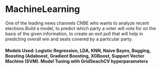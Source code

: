 # MachineLearning

One of the leading news channels CNBE who wants to analyze recent elections.Build a model, to predict which party a voter will vote for on the basis of the given information, to create an exit poll that will help in predicting overall win and seats covered by a particular party.

#### Models Used: Logistic Regression, LDA, KNN, Naive Bayes, Bagging, Boosting (Adaboost, Gradient Boosting, XGBoost, Support Vector Machine (SVM). Model Tuning with GridSeachCV hyperparameters
